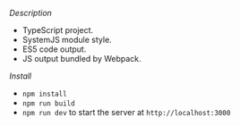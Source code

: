 *Description*

* TypeScript project.
* SystemJS module style.
* ES5 code output.
* JS output bundled by Webpack.

*Install*

* `npm install`
* `npm run build`
* `npm run dev` to start the server at `http://localhost:3000`
